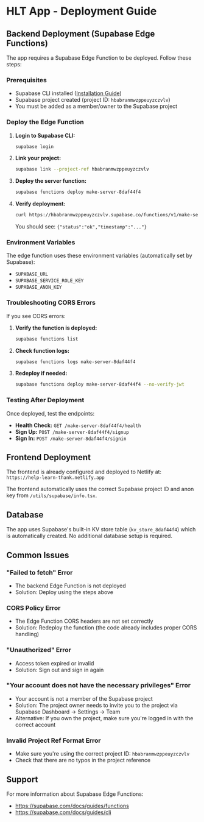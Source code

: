 # HLT App - Deployment Guide

## Backend Deployment (Supabase Edge Functions)

The app requires a Supabase Edge Function to be deployed. Follow these steps:

### Prerequisites
- Supabase CLI installed ([Installation Guide](https://supabase.com/docs/guides/cli/getting-started))
- Supabase project created (project ID: `hbabranmwzppeuyzczvlv`)
- You must be added as a member/owner to the Supabase project

### Deploy the Edge Function

1. **Login to Supabase CLI:**
   ```bash
   supabase login
   ```

2. **Link your project:**
   ```bash
   supabase link --project-ref hbabranmwzppeuyzczvlv
   ```

3. **Deploy the server function:**
   ```bash
   supabase functions deploy make-server-8daf44f4
   ```

4. **Verify deployment:**
   ```bash
   curl https://hbabranmwzppeuyzczvlv.supabase.co/functions/v1/make-server-8daf44f4/health
   ```
   
   You should see: `{"status":"ok","timestamp":"..."}`

### Environment Variables

The edge function uses these environment variables (automatically set by Supabase):
- `SUPABASE_URL`
- `SUPABASE_SERVICE_ROLE_KEY`
- `SUPABASE_ANON_KEY`

### Troubleshooting CORS Errors

If you see CORS errors:

1. **Verify the function is deployed:**
   ```bash
   supabase functions list
   ```

2. **Check function logs:**
   ```bash
   supabase functions logs make-server-8daf44f4
   ```

3. **Redeploy if needed:**
   ```bash
   supabase functions deploy make-server-8daf44f4 --no-verify-jwt
   ```

### Testing After Deployment

Once deployed, test the endpoints:

- **Health Check:** `GET /make-server-8daf44f4/health`
- **Sign Up:** `POST /make-server-8daf44f4/signup`
- **Sign In:** `POST /make-server-8daf44f4/signin`

## Frontend Deployment

The frontend is already configured and deployed to Netlify at:
`https://help-learn-thank.netlify.app`

The frontend automatically uses the correct Supabase project ID and anon key from `/utils/supabase/info.tsx`.

## Database

The app uses Supabase's built-in KV store table (`kv_store_8daf44f4`) which is automatically created. No additional database setup is required.

## Common Issues

### "Failed to fetch" Error
- The backend Edge Function is not deployed
- Solution: Deploy using the steps above

### CORS Policy Error
- The Edge Function CORS headers are not set correctly
- Solution: Redeploy the function (the code already includes proper CORS handling)

### "Unauthorized" Error
- Access token expired or invalid
- Solution: Sign out and sign in again

### "Your account does not have the necessary privileges" Error
- Your account is not a member of the Supabase project
- Solution: The project owner needs to invite you to the project via Supabase Dashboard → Settings → Team
- Alternative: If you own the project, make sure you're logged in with the correct account

### Invalid Project Ref Format Error
- Make sure you're using the correct project ID: `hbabranmwzppeuyzczvlv`
- Check that there are no typos in the project reference

## Support

For more information about Supabase Edge Functions:
- https://supabase.com/docs/guides/functions
- https://supabase.com/docs/guides/cli
